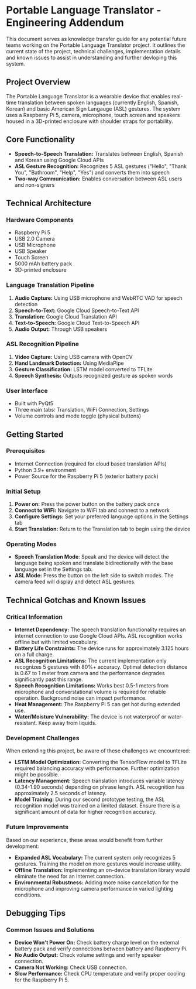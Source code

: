 # Portable Language Translator - Engineering Addendum

This document serves as knowledge transfer guide for any potential future teams working on the Portable Language Translator project. It outlines the current state of the project, technical challenges, implementation details and known issues to assist in understanding and further devloping this system.

## Project Overview
The Portable Language Translator is a wearable device that enables real-time translation between spoken languages (currently English, Spanish, Korean) and basic American Sign Langauge (ASL) gestures. The system uses a Raspberry Pi 5, camera, microphone, touch screen and speakers housed in a 3D-printed enclosure with shoulder straps for portability.

## Core Functionality
- **Speech-to-Speech Translation:** Translates between English, Spanish and Korean using Google Cloud APIs
- **ASL Gesture Recognition:** Recognizes 5 ASL gestures ("Hello", "Thank You", "Bathroom", "Help", "Yes") and converts them into speech
- **Two-way Communication:** Enables conversation between ASL users and non-signers

## Technical Architecture
### Hardware Components
- Raspberry Pi 5
- USB 2.0 Camera
- USB Microphone
- USB Speaker
- Touch Screen
- 5000 mAh battery pack
- 3D-printed enclosure

### Language Translation Pipeline
1. **Audio Capture:** Using USB microphone and WebRTC VAD for speech detection
2. **Speech-to-Text:** Google Cloud Speech-to-Text API
3. **Translation:** Google Cloud Translation API
4. **Text-to-Speech:** Google Cloud Text-to-Speech API
5. **Audio Output:** Through USB speakers

### ASL Recognition Pipeline
1. **Video Capture:** Using USB camera with OpenCV
2. **Hand Landmark Detection:** Using MediaPipe
3. **Gesture Classification:** LSTM model converted to TFLite
4. **Speech Synthesis:** Outputs recognized gesture as spoken words

### User Interface
- Built with PyQt5
- Three main tabs: Translation, WiFi Connection, Settings
- Volume controls and mode toggle (physical buttons)

## Getting Started
### Prerequisites
- Internet Connection (required for cloud based translation APIs)
- Python 3.9+ environment
- Power Source for the Raspberry Pi 5 (exterior battery pack)

### Initial Setup
1. **Power on:** Press the power button on the battery pack once
2. **Connect to WiFi:** Navigate to WiFi tab and connect to a network
3. **Configure Settings:** Set your preferred language options in the Settings tab
4. **Start Translation:** Return to the Translation tab to begin using the device

### Operating Modes
- **Speech Translation Mode**: Speak and the device will detect the language being spoken and translate bidirectionally with the base language set in the Settings tab.
- **ASL Mode:** Press the button on the left side to switch modes. The camera feed will display and detect ASL gestures.

## Technical Gotchas and Known Issues
### Critical Information
- **Internet Dependency:** The speech translation functionality requires an internet connection to use Google Cloud APIs. ASL recognition works offline but with limited vocabulary.
- **Battery Life Constraints:** The device runs for approximately 3.125 hours on a full charge.
- **ASL Recognition Limitations:** The current implementation only recognizes 5 gestures with 80%+ accuracy. Optimal detection distance is 0.67 to 1 meter from camera and the performance degrades significantly past this range.
- **Speech Recognition Limitations:** Works best 0.5-1 meters from microphone and converstational volume is required for reliable operation. Background noise can impact performance.
- **Heat Management:** The Raspberry Pi 5 can get hot during extended use.
- **Water/Moisture Vulnerability:** The device is not waterproof or water-resistant. Keep away from liquids.

### Development Challenges
When extending this project, be aware of these challenges we encountered:
- **LSTM Model Optimization:** Converting the TensorFlow model to TFLite required balancing accuracy with performance. Further optimization might be possible.
- **Latency Management:** Speech translation introduces variable latency (0.34-1.90 seconds) depending on phrase length. ASL recognition has approximately 2.5 seconds of latency.
- **Model Training:** During our second prototype testing, the ASL recognition model was trained on a limited dataset. Ensure there is a significant amount of data for higher recognition accuracy.

### Future Improvements
Based on our experience, these areas would benefit from further development:
- **Expanded ASL Vocabulary:** The current system only recognizes 5 gestures. Training the model on more gestures would increase utility.
- **Offline Translation:** Implementing an on-device translation library would eliminate the need for an internet connection.
- **Environmental Robustness:** Adding more noise cancellation for the microphone and improving camera performance in varied lighting conditions.

## Debugging Tips
### Common Issues and Solutions
- **Device Won't Power On:** Check battery charge level on the external battery pack and verify connections between battery and Raspberry Pi.
- **No Audio Output:** Check volume settings and verify speaker connection.
- **Camera Not Working:** Check USB connection.
- **Slow Performance:** Check CPU temperature and verify proper cooling for the Raspberry Pi 5. 

